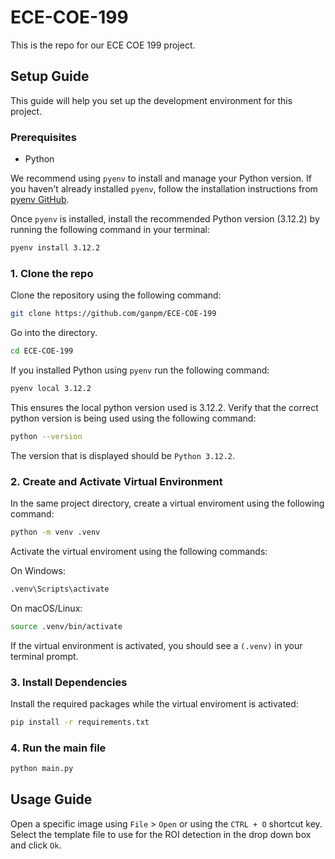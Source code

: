 # ECE-COE-199

This is the repo for our ECE COE 199 project.

## Setup Guide

This guide will help you set up the development environment for this project.

### Prerequisites

- Python

We recommend using `pyenv` to install and manage your Python version. If you haven't already installed `pyenv`, follow the installation instructions from [pyenv GitHub](https://github.com/pyenv/pyenv).

Once `pyenv` is installed, install the recommended Python version (3.12.2) by running the following command in your terminal:

```bash
pyenv install 3.12.2
```

### 1. Clone the repo

Clone the repository using the following command:

```bash
git clone https://github.com/ganpm/ECE-COE-199
```

Go into the directory.

```bash
cd ECE-COE-199
```

If you installed Python using `pyenv` run the following command:

```bash
pyenv local 3.12.2
```
This ensures the local python version used is 3.12.2. Verify that the correct python version is being used using the following command:

```bash
python --version
```

The version that is displayed should be `Python 3.12.2`.

### 2. Create and Activate Virtual Environment

In the same project directory, create a virtual enviroment using the following command:
```bash
python -m venv .venv
```
Activate the virtual enviroment using the following commands:

On Windows:
```bash
.venv\Scripts\activate
```
On macOS/Linux:
```bash
source .venv/bin/activate
```
If the virtual environment is activated, you should see a `(.venv)` in your terminal prompt.

### 3. Install Dependencies
Install the required packages while the virtual enviroment is activated:
```bash
pip install -r requirements.txt
```

### 4. Run the main file

```bash
python main.py
```

## Usage Guide

Open a specific image using `File` > `Open` or using the `CTRL + O` shortcut key. Select the template file to use for the ROI detection in the drop down box and click `Ok`.